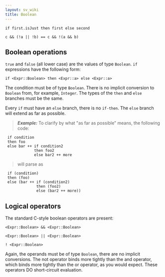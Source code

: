```yaml
---
layout: sv_wiki
title: Boolean
---
```



```
if first.isJust then first else second

c && (!a || !b) == c && !(a && b)
```

## Boolean operations

`true` and `false` (all lower case) are the values of type `Boolean`. `if` expressions have the following form:

```
if <Expr::Boolean> then <Expr::a> else <Expr::a>
```

The condition must be of type `Boolean`. There is no implicit conversion to `Boolean` from, for example, `Integer`.  The types of the `then` and `else` branches must be the same.

Every `if` must have an `else` branch, there is no `if-then`.  The `else` branch will extend as far as possible.

> _**Example:**_ To clarify by what "as far as possible" means, the following code:
```
 if condition
 then foo
 else bar ++ if condition2
             then foo2
             else bar2 ++ more
```
> will parse as
```
 if (condition)
 then (foo)
 else (bar ++ if (condition2)
              then (foo2)
              else (bar2 ++ more))
```


## Logical operators

The standard C-style boolean operators are present:

```
<Expr::Boolean> && <Expr::Boolean>

<Expr::Boolean> || <Expr::Boolean>

! <Expr::Boolean>
```

Again, the operands must be of type `Boolean`, there are no implicit
conversions.  The not operator binds more tightly than the and operator, which binds more tightly than the or operator, as you would expect.  These operators DO short-circuit evaluation.
